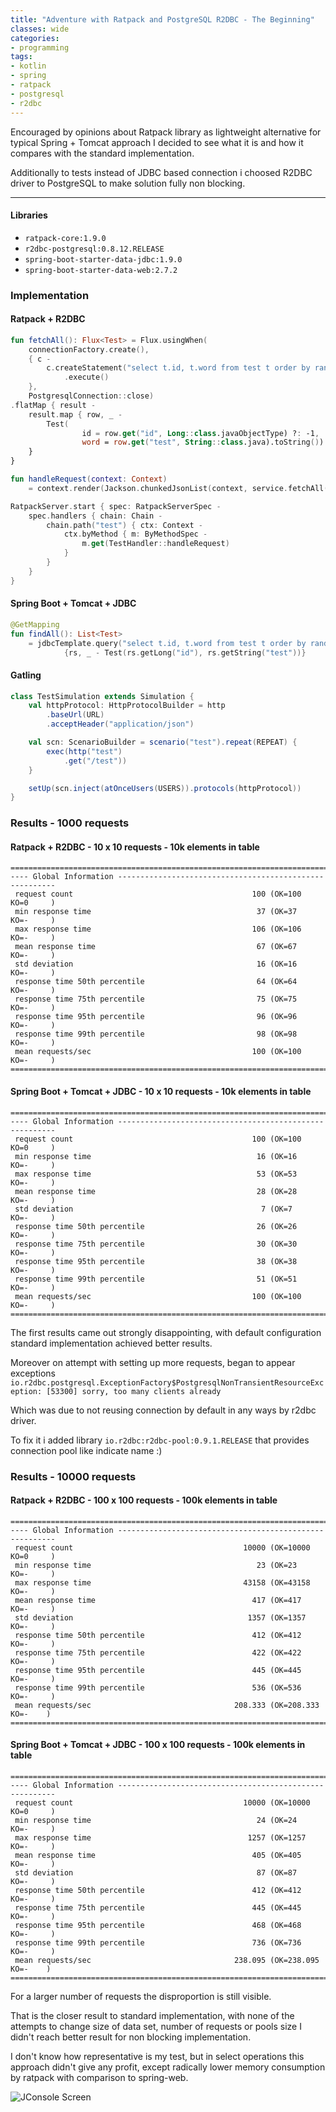 ```yaml
---
title: "Adventure with Ratpack and PostgreSQL R2DBC - The Beginning"
classes: wide
categories:
- programming
tags:
- kotlin
- spring
- ratpack
- postgresql
- r2dbc
---
```


Encouraged by opinions about Ratpack library as lightweight alternative for typical Spring + Tomcat approach I decided to see what it is and how it compares with the standard implementation.

Additionally to tests instead of JDBC based connection i choosed R2DBC driver to PostgreSQL to make solution fully non blocking.

---

#### Libraries

- `ratpack-core:1.9.0`
- `r2dbc-postgresql:0.8.12.RELEASE`
- `spring-boot-starter-data-jdbc:1.9.0`
- `spring-boot-starter-data-web:2.7.2`

### Implementation

#### Ratpack + R2DBC

```kotlin
fun fetchAll(): Flux<Test> = Flux.usingWhen(
    connectionFactory.create(),
    { c -
        c.createStatement("select t.id, t.word from test t order by random() limit 1000")
            .execute()
    },
    PostgresqlConnection::close)
.flatMap { result -
    result.map { row, _ -
        Test(
                id = row.get("id", Long::class.javaObjectType) ?: -1,
                word = row.get("test", String::class.java).toString())
    }
}
```

```kotlin
fun handleRequest(context: Context)
    = context.render(Jackson.chunkedJsonList(context, service.fetchAll()))
```

```kotlin
RatpackServer.start { spec: RatpackServerSpec -
    spec.handlers { chain: Chain -
        chain.path("test") { ctx: Context -
            ctx.byMethod { m: ByMethodSpec -
                m.get(TestHandler::handleRequest)
            }
        }
    }
}
```

#### Spring Boot + Tomcat + JDBC

```kotlin
@GetMapping
fun findAll(): List<Test> 
    = jdbcTemplate.query("select t.id, t.word from test t order by random() limit 1000")
            {rs, _ - Test(rs.getLong("id"), rs.getString("test"))}
```

#### Gatling

```scala
class TestSimulation extends Simulation {
    val httpProtocol: HttpProtocolBuilder = http
        .baseUrl(URL)
        .acceptHeader("application/json")

    val scn: ScenarioBuilder = scenario("test").repeat(REPEAT) {
        exec(http("test")
            .get("/test"))
    }

    setUp(scn.inject(atOnceUsers(USERS)).protocols(httpProtocol))
}
```

### Results - 1000 requests

#### Ratpack + R2DBC - 10 x 10 requests - 10k elements in table
```plaintext
================================================================================
---- Global Information --------------------------------------------------------
 request count                                        100 (OK=100    KO=0     )
 min response time                                     37 (OK=37     KO=-     )
 max response time                                    106 (OK=106    KO=-     )
 mean response time                                    67 (OK=67     KO=-     )
 std deviation                                         16 (OK=16     KO=-     )
 response time 50th percentile                         64 (OK=64     KO=-     )
 response time 75th percentile                         75 (OK=75     KO=-     )
 response time 95th percentile                         96 (OK=96     KO=-     )
 response time 99th percentile                         98 (OK=98     KO=-     )
 mean requests/sec                                    100 (OK=100    KO=-     )
================================================================================
```

#### Spring Boot + Tomcat + JDBC - 10 x 10 requests - 10k elements in table
```plaintext
================================================================================
---- Global Information --------------------------------------------------------
 request count                                        100 (OK=100    KO=0     )
 min response time                                     16 (OK=16     KO=-     )
 max response time                                     53 (OK=53     KO=-     )
 mean response time                                    28 (OK=28     KO=-     )
 std deviation                                          7 (OK=7      KO=-     )
 response time 50th percentile                         26 (OK=26     KO=-     )
 response time 75th percentile                         30 (OK=30     KO=-     )
 response time 95th percentile                         38 (OK=38     KO=-     )
 response time 99th percentile                         51 (OK=51     KO=-     )
 mean requests/sec                                    100 (OK=100    KO=-     )
================================================================================
```

The first results came out strongly disappointing, with default configuration standard implementation achieved better results.

Moreover on attempt with setting up more requests, began to appear exceptions `io.r2dbc.postgresql.ExceptionFactory$PostgresqlNonTransientResourceException: [53300] sorry, too many clients already`

Which was due to not reusing connection by default in any ways by r2dbc driver.

To fix it i added library `io.r2dbc:r2dbc-pool:0.9.1.RELEASE` that provides connection pool like indicate name :)

### Results - 10000 requests

#### Ratpack + R2DBC - 100 x 100 requests - 100k elements in table
```plaintext
================================================================================
---- Global Information --------------------------------------------------------
 request count                                      10000 (OK=10000  KO=0     )
 min response time                                     23 (OK=23     KO=-     )
 max response time                                  43158 (OK=43158  KO=-     )
 mean response time                                   417 (OK=417    KO=-     )
 std deviation                                       1357 (OK=1357   KO=-     )
 response time 50th percentile                        412 (OK=412    KO=-     )
 response time 75th percentile                        422 (OK=422    KO=-     )
 response time 95th percentile                        445 (OK=445    KO=-     )
 response time 99th percentile                        536 (OK=536    KO=-     )
 mean requests/sec                                208.333 (OK=208.333 KO=-    )
================================================================================
```

#### Spring Boot + Tomcat + JDBC - 100 x 100 requests - 100k elements in table
```plaintext
================================================================================
---- Global Information --------------------------------------------------------
 request count                                      10000 (OK=10000  KO=0     )
 min response time                                     24 (OK=24     KO=-     )
 max response time                                   1257 (OK=1257   KO=-     )
 mean response time                                   405 (OK=405    KO=-     )
 std deviation                                         87 (OK=87     KO=-     )
 response time 50th percentile                        412 (OK=412    KO=-     )
 response time 75th percentile                        445 (OK=445    KO=-     )
 response time 95th percentile                        468 (OK=468    KO=-     )
 response time 99th percentile                        736 (OK=736    KO=-     )
 mean requests/sec                                238.095 (OK=238.095 KO=-    )
================================================================================
```

For a larger number of requests the disproportion is still visible.

That is the closer result to standard implementation, with none of the attempts to change size of data set, number of requests or pools size I didn't reach better result for non blocking implementation.

I don't know how representative is my test, but in select operations this approach didn't give any profit, except radically lower memory consumption by ratpack with comparison to spring-web.

![JConsole Screen](/assets/images/2022-08-27-adventure-with-ratpack-and-postgresql-r2dbc-beginning.jpg)